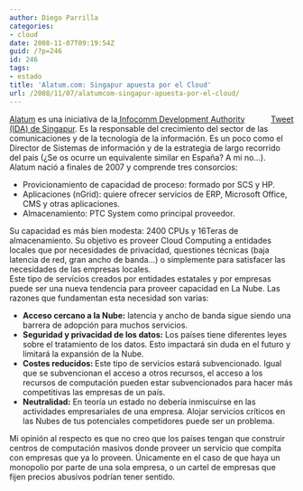 ```yaml
---
author: Diego Parrilla
categories:
- cloud
date: 2008-11-07T09:19:54Z
guid: /?p=246
id: 246
tags:
- estado
title: 'Alatum.com: Singapur apuesta por el Cloud'
url: /2008/11/07/alatumcom-singapur-apuesta-por-el-cloud/
---
```


<div style="float: right; margin-left: 10px;">
  <a href="https://twitter.com/share" class="twitter-share-button" data-via="nubeblog" data-hashtags="estado" data-count="vertical" data-url="/2008/11/07/alatumcom-singapur-apuesta-por-el-cloud/">Tweet</a>
</div>

[Alatum](http://www.alatum.com.sg) es una iniciativa de la[ ](http://www.ida.gov.sg/)<a class="EuroView_Article"></a>[Infocomm Development Authority (IDA) de Singapur](http://www.ida.gov.sg/). Es la responsable del crecimiento del sector de las comunicaciones y de la tecnología de la información. Es un poco como el Director de Sistemas de información y de la estrategia de largo recorrido del pais (¿Se os ocurre un equivalente similar en España? A mi no&#8230;). Alatum nació a finales de 2007 y comprende tres consorcios:

  * Provicionamiento de capacidad de proceso: formado por SCS y HP.
  * Aplicaciones (nGrid): quiere ofrecer servicios de ERP, Microsoft Office, CMS y otras aplicaciones.
  * Almacenamiento: PTC System como principal proveedor.

<div>
  Su capacidad es más bien modesta: 2400 CPUs y 16Teras de almacenamiento. Su objetivo es proveer Cloud Computing a entidades locales que por necesidades de privacidad, questiones técnicas (baja latencia de red, gran ancho de banda&#8230;) o simplemente para satisfacer las necesidades de las empresas locales.
</div>

<div>
  Este tipo de servicios creados por entidades estatales y por empresas puede ser una nueva tendencia para proveer capacidad en La Nube. Las razones que fundamentan esta necesidad son varias:
</div>

<div>
  <ul>
    <li>
      <strong>Acceso cercano a la Nube:</strong> latencia y ancho de banda sigue siendo una barrera de adopción para muchos servicios.
    </li>
    <li>
      <strong>Seguridad y privacidad de los datos:</strong> Los países tiene diferentes leyes sobre el tratamiento de los datos. Esto impactará sin duda en el futuro y limitará la expansión de la Nube.
    </li>
    <li>
      <strong>Costes reducidos: </strong>Este tipo de servicios estará subvencionado. Igual que se subvencionan el acceso a otros recursos, el acceso a los recursos de computación pueden estar subvencionados para hacer más competitivas las empresas de un país.
    </li>
    <li>
      <strong>Neutralidad:</strong> En teoría un estado no debería inmiscuirse en las actividades empresariales de una empresa. Alojar servicios críticos en las Nubes de tus potenciales competidores puede ser un problema. 
    </li>
  </ul>
  
  <div>
    Mi opinión al respecto es que no creo que los países tengan que construir centros de computación masivos donde proveer un servicio que compita con empresas que ya lo proveen. Únicamente en el caso de que haya un monopolio por parte de una sola empresa, o un cartel de empresas que fijen precios abusivos podrían tener sentido.
  </div>
</div>
